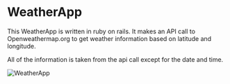# WeatherApp

This WeatherApp is written in ruby on rails. It makes an API call to
Openweathermap.org to get weather information based on latitude and longitude.

All of the information is taken from the api call except for the date and time.

![WeatherApp](https://user-images.githubusercontent.com/22489008/201825911-b3ea139d-365c-49a3-985e-f218e3685fbb.png)
